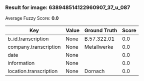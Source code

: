 ### Result for image: 638948514122960907_37_u_087
Average Fuzzy Score: **0.0**
<small>

| Key | Value | Ground Truth | Score |
| --- | --- | --- | --- |
| b_id.transcription | None | B.57.322.01 | 0.0 |
| company.transcription | None | Metallwerke | 0.0 |
| date | None |  | 0.0 |
| information | None |  | 0.0 |
| location.transcription | None | Dornach | 0.0 |

</small>
